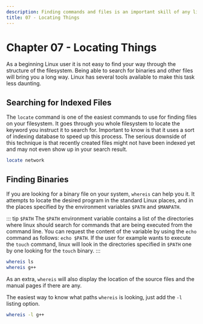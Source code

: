 ```yaml
---
description: Finding commands and files is an important skill of any linux user
title: 07 - Locating Things
---
```


<!-- This chapter should probable be placed after 06 - the filesystem -->

# Chapter 07 - Locating Things

As a beginning Linux user it is not easy to find your way through the structure of the filesystem. Being able to search for binaries and other files will bring you a long way. Linux has several tools available to make this task less daunting.

## Searching for Indexed Files

The `locate` command is one of the easiest commands to use for finding files on your filesystem. It goes through you whole filesystem to locate the keyword you instruct it to search for. Important to know is that it uses a sort of indexing database to speed up this process. The serious downside of this technique is that recently created files might not have been indexed yet and may not even show up in your search result.

```bash
locate network
```

## Finding Binaries

If you are looking for a binary file on your system, `whereis` can help you it. It attempts to locate the desired program in the standard Linux places, and in the places specified by the environment variables `$PATH` and `$MANPATH`.

::: tip `$PATH`
The `$PATH` environment variable contains a list of the directories where linux should search for commands that are being executed from the command line. You can request the content of the variable by using the `echo` command as follows: `echo $PATH`. If the user for example wants to execute the `touch` command, linux will look in the directories specified in `$PATH` one by one looking for the `touch` binary.
:::

```bash
whereis ls
whereis g++
```

As an extra, `whereis` will also display the location of the source files and the manual pages if there are any.

The easiest way to know what paths `whereis` is looking, just add the `-l` listing option.

```bash
whereis -l g++
```
